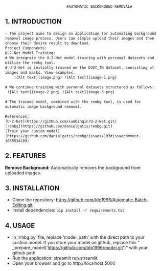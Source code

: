                                 #AUTOMATIC BACKGROUND REMOVAL#


## 1. INTRODUCTION 
    - The project aims to design an application for automating background removal image process. Users can simple upload their images and then choose their desire result to download.
    Project Components:
    U-2-Net Model Training:
    # We integrate the U-2-Net model training with personal datasets and utilize the rembg tool.
    # U-2-Net is initially trained on the DUST_TR dataset, consisting of images and masks. View examples:
        ![Alt text](image.png) ![Alt text](image-1.png)
    
    # We continue training with personal datasets structured as follows:            
     ![Alt text](image-2.png) ![Alt text](image-3.png)

    # The trained model, combined with the rembg tool, is used for automatic image background removal.
    
    References:
    [U-2-Net](https://github.com/xuebinqin/U-2-Net.git)
    [rembg](https://github.com/danielgatis/rembg.git)
    [Train your custom model](https://github.com/danielgatis/rembg/issues/193#issuecomment-1055534289) 

## 2. FEATURES

 **Remove Background:** Automatically removes the background from uploaded images.


## 3. INSTALLATION

* Clone the repository: https://github.com/tdp1996/Automatic-Batch-Editing.git
* Install dependencies: `pip install -r requirements.txt`


## 4. USAGE

* In 'rmbg.py' file, replace 'model_path' with the direct path to your custom model. If you store your model on github, replace this " _prepare_model('https://github.com/tdp1996/model.git')" with your github path.
* Run the application: streamlit run streamlit  
* Open your browser and go to http://localhost:5000